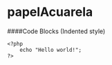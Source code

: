 # papelAcuarela
####Code Blocks (Indented style)

    <?php
        echo "Hello world!";
    ?>
    
